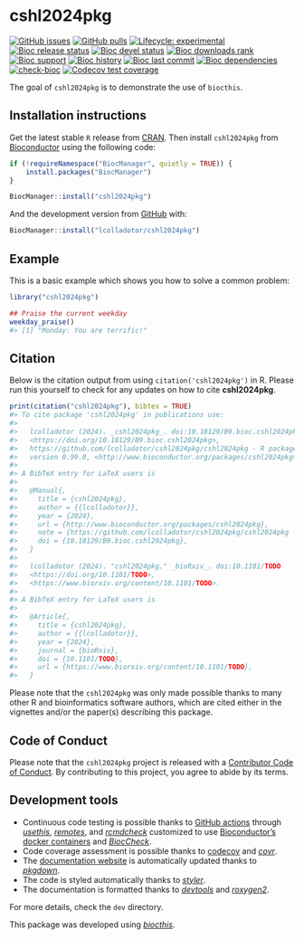 
<!-- README.md is generated from README.Rmd. Please edit that file -->

# cshl2024pkg

<!-- badges: start -->

[![GitHub
issues](https://img.shields.io/github/issues/lcolladotor/cshl2024pkg)](https://github.com/lcolladotor/cshl2024pkg/issues)
[![GitHub
pulls](https://img.shields.io/github/issues-pr/lcolladotor/cshl2024pkg)](https://github.com/lcolladotor/cshl2024pkg/pulls)
[![Lifecycle:
experimental](https://img.shields.io/badge/lifecycle-experimental-orange.svg)](https://lifecycle.r-lib.org/articles/stages.html#experimental)
[![Bioc release
status](http://www.bioconductor.org/shields/build/release/bioc/cshl2024pkg.svg)](https://bioconductor.org/checkResults/release/bioc-LATEST/cshl2024pkg)
[![Bioc devel
status](http://www.bioconductor.org/shields/build/devel/bioc/cshl2024pkg.svg)](https://bioconductor.org/checkResults/devel/bioc-LATEST/cshl2024pkg)
[![Bioc downloads
rank](https://bioconductor.org/shields/downloads/release/cshl2024pkg.svg)](http://bioconductor.org/packages/stats/bioc/cshl2024pkg/)
[![Bioc
support](https://bioconductor.org/shields/posts/cshl2024pkg.svg)](https://support.bioconductor.org/tag/cshl2024pkg)
[![Bioc
history](https://bioconductor.org/shields/years-in-bioc/cshl2024pkg.svg)](https://bioconductor.org/packages/release/bioc/html/cshl2024pkg.html#since)
[![Bioc last
commit](https://bioconductor.org/shields/lastcommit/devel/bioc/cshl2024pkg.svg)](http://bioconductor.org/checkResults/devel/bioc-LATEST/cshl2024pkg/)
[![Bioc
dependencies](https://bioconductor.org/shields/dependencies/release/cshl2024pkg.svg)](https://bioconductor.org/packages/release/bioc/html/cshl2024pkg.html#since)
[![check-bioc](https://github.com/lcolladotor/cshl2024pkg/actions/workflows/check-bioc.yml/badge.svg)](https://github.com/lcolladotor/cshl2024pkg/actions/workflows/check-bioc.yml)
[![Codecov test
coverage](https://codecov.io/gh/lcolladotor/cshl2024pkg/branch/devel/graph/badge.svg)](https://app.codecov.io/gh/lcolladotor/cshl2024pkg?branch=devel)
<!-- badges: end -->

The goal of `cshl2024pkg` is to demonstrate the use of `biocthis`.

## Installation instructions

Get the latest stable `R` release from
[CRAN](http://cran.r-project.org/). Then install `cshl2024pkg` from
[Bioconductor](http://bioconductor.org/) using the following code:

``` r
if (!requireNamespace("BiocManager", quietly = TRUE)) {
    install.packages("BiocManager")
}

BiocManager::install("cshl2024pkg")
```

And the development version from
[GitHub](https://github.com/lcolladotor/cshl2024pkg) with:

``` r
BiocManager::install("lcolladotor/cshl2024pkg")
```

## Example

This is a basic example which shows you how to solve a common problem:

``` r
library("cshl2024pkg")

## Praise the current weekday
weekday_praise()
#> [1] "Monday: You are terrific!"
```

## Citation

Below is the citation output from using `citation('cshl2024pkg')` in R.
Please run this yourself to check for any updates on how to cite
**cshl2024pkg**.

``` r
print(citation("cshl2024pkg"), bibtex = TRUE)
#> To cite package 'cshl2024pkg' in publications use:
#> 
#>   lcolladotor (2024). _cshl2024pkg_. doi:10.18129/B9.bioc.cshl2024pkg
#>   <https://doi.org/10.18129/B9.bioc.cshl2024pkg>,
#>   https://github.com/lcolladotor/cshl2024pkg/cshl2024pkg - R package
#>   version 0.99.0, <http://www.bioconductor.org/packages/cshl2024pkg>.
#> 
#> A BibTeX entry for LaTeX users is
#> 
#>   @Manual{,
#>     title = {cshl2024pkg},
#>     author = {{lcolladotor}},
#>     year = {2024},
#>     url = {http://www.bioconductor.org/packages/cshl2024pkg},
#>     note = {https://github.com/lcolladotor/cshl2024pkg/cshl2024pkg - R package version 0.99.0},
#>     doi = {10.18129/B9.bioc.cshl2024pkg},
#>   }
#> 
#>   lcolladotor (2024). "cshl2024pkg." _bioRxiv_. doi:10.1101/TODO
#>   <https://doi.org/10.1101/TODO>,
#>   <https://www.biorxiv.org/content/10.1101/TODO>.
#> 
#> A BibTeX entry for LaTeX users is
#> 
#>   @Article{,
#>     title = {cshl2024pkg},
#>     author = {{lcolladotor}},
#>     year = {2024},
#>     journal = {bioRxiv},
#>     doi = {10.1101/TODO},
#>     url = {https://www.biorxiv.org/content/10.1101/TODO},
#>   }
```

Please note that the `cshl2024pkg` was only made possible thanks to many
other R and bioinformatics software authors, which are cited either in
the vignettes and/or the paper(s) describing this package.

## Code of Conduct

Please note that the `cshl2024pkg` project is released with a
[Contributor Code of
Conduct](http://bioconductor.org/about/code-of-conduct/). By
contributing to this project, you agree to abide by its terms.

## Development tools

- Continuous code testing is possible thanks to [GitHub
  actions](https://www.tidyverse.org/blog/2020/04/usethis-1-6-0/)
  through *[usethis](https://CRAN.R-project.org/package=usethis)*,
  *[remotes](https://CRAN.R-project.org/package=remotes)*, and
  *[rcmdcheck](https://CRAN.R-project.org/package=rcmdcheck)* customized
  to use [Bioconductor’s docker
  containers](https://www.bioconductor.org/help/docker/) and
  *[BiocCheck](https://bioconductor.org/packages/3.19/BiocCheck)*.
- Code coverage assessment is possible thanks to
  [codecov](https://codecov.io/gh) and
  *[covr](https://CRAN.R-project.org/package=covr)*.
- The [documentation website](http://lcolladotor.github.io/cshl2024pkg)
  is automatically updated thanks to
  *[pkgdown](https://CRAN.R-project.org/package=pkgdown)*.
- The code is styled automatically thanks to
  *[styler](https://CRAN.R-project.org/package=styler)*.
- The documentation is formatted thanks to
  *[devtools](https://CRAN.R-project.org/package=devtools)* and
  *[roxygen2](https://CRAN.R-project.org/package=roxygen2)*.

For more details, check the `dev` directory.

This package was developed using
*[biocthis](https://bioconductor.org/packages/3.19/biocthis)*.
